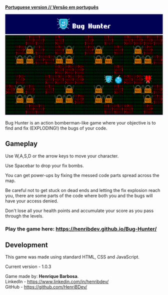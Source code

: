 [**Portuguese version // Versão em português**](README_pt-BR.md)

![Title](media/readme/title.png)
![Gameplay](media/readme/gameplay.png)

Bug Hunter is an action bomberman-like game where your objective is to find and fix (EXPLODING!) the bugs of your code.

## Gameplay

Use W,A,S,D or the arrow keys to move your character.

Use Spacebar to drop your fix bombs.

You can get power-ups by fixing the messed code parts spread across the map.

Be careful not to get stuck on dead ends and letting the fix explosion reach you, there are some parts of the code where both you and the bugs will have your access denied.

Don't lose all your health points and accumulate your score as you pass through the levels.

### Play the game here: https://henribdev.github.io/Bug-Hunter/

## Development

This game was made using standard HTML, CSS and JavaScript.

Current version - 1.0.3

Game made by: <b>Henrique Barbosa</b>.<br>LinkedIn - https://www.linkedin.com/in/henribdev/<br>GitHub - https://github.com/HenriBDev/

